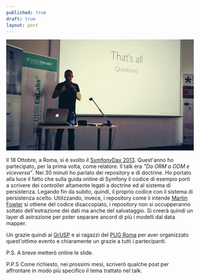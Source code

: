 ```yaml
---
published: true
draft: true
layout: post
---
```


![](/images/edelprino_symfonyday_roma.jpg)

Il 18 Ottobre, a Roma, si è svolto il [SymfonyDay 2013](http://www.symfonyday.it).
Quest'anno ho partecipato, per la prima volta, come relatore. Il talk era _"Da ORM a ODM e viceversa"_. Nei 30 minuti ho parlato dei repository e di doctrine. Ho portato alla luce il fatto che sulla guida online di Symfony il codice di esempio porti a scrivere dei controller altamente legati a doctrine ed al sistema di persistenza. Legando fin da subito, quindi, il proprio codice con il sistema di persistenza scelto. Utilizzando, invece, i repository come li intende [Martin Fowler](http://martinfowler.com/eaaCatalog/repository.html) si ottiene del codice disaccopiato, i repository non si occupperanno soltato dell'estrazione dei dati ma anche del salvataggio. Si creerà quindi un layer di astrazione  per poter separare ancord di più i modelli dal data mapper.

Un grazie quindi al [GrUSP](http://www.grusp.it) e ai ragazzi del [PUG Roma](http://roma.grusp.org) per aver organizzato quest'ottimo evento e chiaramente un grazie a tutti i partecipanti.

P.S. A breve metterò online le slide.

P.P.S Come richiesto, nei prossimi mesi, scriverò qualche post per affrontare in modo più specifico il tema trattato nel talk.
